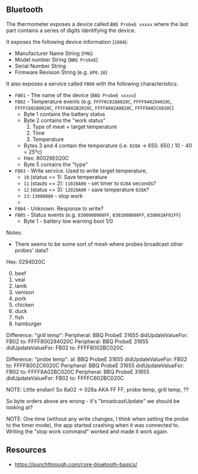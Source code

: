 ## Bluetooth

The thermometer exposes a device called `BBQ ProbeE xxxxx` where the last part
contains a series of digits identifying the device.

It exposes the following device information (`180A`):

- Manufacturer Name String (`FMG`)
- Model number String (`BBQ ProbeE`)
- Serial Number String
- Firmware Revision String (e.g. `AP0.16`)

It also exposes a service called `FB00` with the following characteristics:

- `FB01` - The name of the device (`BBQ ProbeE xxxxx`)
- `FB02` - Temperature events (e.g. `FFFF6C028A020C`, `FFFF940294020C`, `FFFFC60280020C`, `FFFFA802B2020C`, `FFFFA802A8020C`, `FFFF8A02C6020C`)
  - Byte 1 contains the battery status
  - Byte 2 contains the "work status"
    1. Type of meat + target temperature
    2. Time
    3. Temperature
  - Bytes 3 and 4 contain the temperature (i.e. `028A` -> 650. 650 / 10 - 40 = 25°c)
  - Hex:  80029E020C
  - Byte 5 contains the "type"
- `FB03` - Write service. Used to write target temperature,
  - `10` (status == 1): Save temperature
  - `11` (stauts == 2): `11028A00` - set timer to `028A` seconds?
  - `12` (status == 3): `12028A00` - save temperature `028A`?
  - `13`: `13000000` - stop work
  -
- `FB04` - Unknown. Response to write?
- `FB05` - Status events (e.g. `0300000000FF`, `0301000000FF`, `030002AF01FF`)
  - Byte 1 - battery low warning bool 1/0

Notes:

- There seems to be some sort of mesh where probes broadcast other probes' data?


Hex:  0294020C

0. beef
1. veal
2. lamb
3. venison
4. pork
5. chicken
6. duck
7. fish
8. hamburger

Difference: "grill temp":
Peripheral: BBQ ProbeE 31655 didUpdateValueFor: FB02 to: FFFF800294020C
Peripheral: BBQ ProbeE 31655 didUpdateValueFor: FB02 to: FFFF8002BC020C

Difference: "probe temp":
al: BBQ ProbeE 31655 didUpdateValueFor: FB02 to: FFFF8002C6020C
Peripheral: BBQ ProbeE 31655 didUpdateValueFor: FB02 to: FFFF8A02BC020C
Peripheral: BBQ ProbeE 31655 didUpdateValueFor: FB02 to: FFFFC602BC020C

NOTE: Little endian! So 8a02 -> 028a AKA FF FF, probe temp, grill temp, ??

So byte orders above are wrong - it's "broadcastUpdate" we should be looking at?

NOTE: One time (without any write changes; I think when setting the probe to
the timer mode), the app started crashing when it was connected to. Writing the
"stop work command" worked and made it work again.

## Resources

- <https://punchthrough.com/core-bluetooth-basics/>
